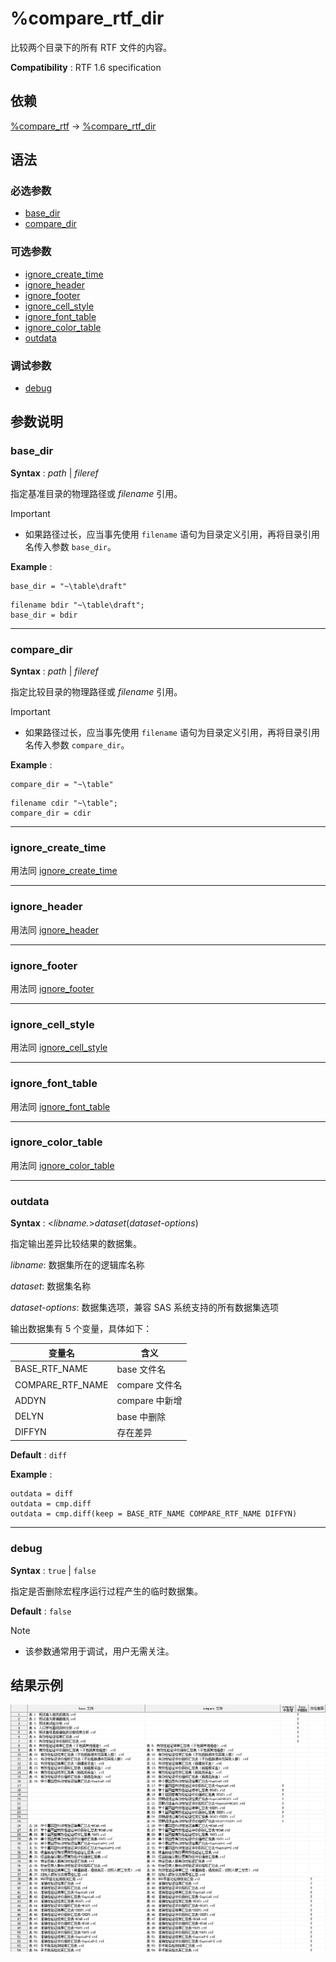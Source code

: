 # %compare_rtf_dir

比较两个目录下的所有 RTF 文件的内容。

**Compatibility** : RTF 1.6 specification

## 依赖

[%compare_rtf](compare_rtf.md) -> [%compare_rtf_dir](compare_rtf_dir.md)

## 语法

### 必选参数

- [base_dir](#base_dir)
- [compare_dir](#compare_dir)

### 可选参数

- [ignore_create_time](#ignore_create_time)
- [ignore_header](#ignore_header)
- [ignore_footer](#ignore_footer)
- [ignore_cell_style](#ignore_cell_style)
- [ignore_font_table](#ignore_font_table)
- [ignore_color_table](#ignore_color_table)
- [outdata](#outdata)

### 调试参数

- [debug](#debug)

## 参数说明

### base_dir

**Syntax** : _path_ | _fileref_

指定基准目录的物理路径或 _filename_ 引用。

> [!IMPORTANT]
>
> - 如果路径过长，应当事先使用 `filename` 语句为目录定义引用，再将目录引用名传入参数 `base_dir`。

**Example** :

```sas
base_dir = "~\table\draft"
```

```sas
filename bdir "~\table\draft";
base_dir = bdir
```

---

### compare_dir

**Syntax** : _path_ | _fileref_

指定比较目录的物理路径或 _filename_ 引用。

> [!IMPORTANT]
>
> - 如果路径过长，应当事先使用 `filename` 语句为目录定义引用，再将目录引用名传入参数 `compare_dir`。

**Example** :

```sas
compare_dir = "~\table"
```

```sas
filename cdir "~\table";
compare_dir = cdir
```

---

### ignore_create_time

用法同 [ignore_create_time](./compare_rtf.md#ignore_create_time)

---

### ignore_header

用法同 [ignore_header](./compare_rtf.md#ignore_header)

---

### ignore_footer

用法同 [ignore_footer](./compare_rtf.md#ignore_footer)

---

### ignore_cell_style

用法同 [ignore_cell_style](./compare_rtf.md#ignore_cell_style)

---

### ignore_font_table

用法同 [ignore_font_table](./compare_rtf.md#ignore_font_table)

---

### ignore_color_table

用法同 [ignore_color_table](./compare_rtf.md#ignore_color_table)

---

### outdata

**Syntax** : <_libname._>_dataset_(_dataset-options_)

指定输出差异比较结果的数据集。

_libname_: 数据集所在的逻辑库名称

_dataset_: 数据集名称

_dataset-options_: 数据集选项，兼容 SAS 系统支持的所有数据集选项

输出数据集有 5 个变量，具体如下：

| 变量名           | 含义           |
| ---------------- | -------------- |
| BASE_RTF_NAME    | base 文件名    |
| COMPARE_RTF_NAME | compare 文件名 |
| ADDYN            | compare 中新增 |
| DELYN            | base 中删除    |
| DIFFYN           | 存在差异       |

**Default** : `diff`

**Example** :

```sas
outdata = diff
outdata = cmp.diff
outdata = cmp.diff(keep = BASE_RTF_NAME COMPARE_RTF_NAME DIFFYN)
```

---

### debug

**Syntax** : `true` | `false`

指定是否删除宏程序运行过程产生的临时数据集。

**Default** : `false`

> [!NOTE]
>
> - 该参数通常用于调试，用户无需关注。

## 结果示例

![](./assets/compare-rtf-dir-regular-result.png)
